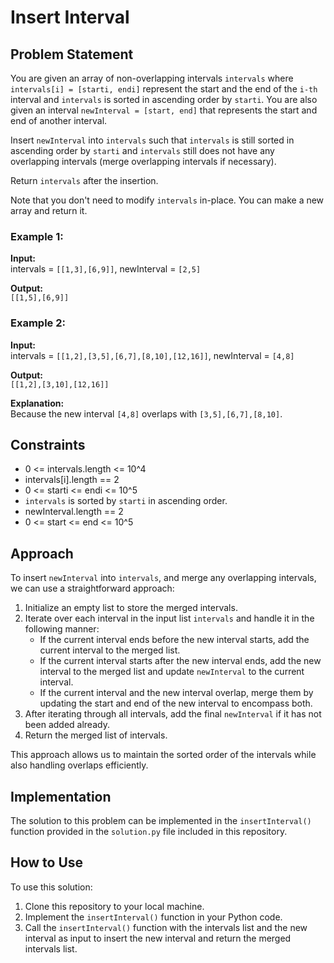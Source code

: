 # Insert Interval

## Problem Statement

You are given an array of non-overlapping intervals `intervals` where `intervals[i] = [starti, endi]` represent the start and the end of the `i-th` interval and `intervals` is sorted in ascending order by `starti`. You are also given an interval `newInterval = [start, end]` that represents the start and end of another interval.

Insert `newInterval` into `intervals` such that `intervals` is still sorted in ascending order by `starti` and `intervals` still does not have any overlapping intervals (merge overlapping intervals if necessary).

Return `intervals` after the insertion.

Note that you don't need to modify `intervals` in-place. You can make a new array and return it.

### Example 1:

**Input:**  
intervals = `[[1,3],[6,9]]`, newInterval = `[2,5]`

**Output:**  
`[[1,5],[6,9]]`

### Example 2:

**Input:**  
intervals = `[[1,2],[3,5],[6,7],[8,10],[12,16]]`, newInterval = `[4,8]`

**Output:**  
`[[1,2],[3,10],[12,16]]`

**Explanation:**  
Because the new interval `[4,8]` overlaps with `[3,5],[6,7],[8,10]`.

## Constraints

- 0 <= intervals.length <= 10^4
- intervals[i].length == 2
- 0 <= starti <= endi <= 10^5
- `intervals` is sorted by `starti` in ascending order.
- newInterval.length == 2
- 0 <= start <= end <= 10^5

## Approach

To insert `newInterval` into `intervals`, and merge any overlapping intervals, we can use a straightforward approach:

1. Initialize an empty list to store the merged intervals.
2. Iterate over each interval in the input list `intervals` and handle it in the following manner:
    - If the current interval ends before the new interval starts, add the current interval to the merged list.
    - If the current interval starts after the new interval ends, add the new interval to the merged list and update `newInterval` to the current interval.
    - If the current interval and the new interval overlap, merge them by updating the start and end of the new interval to encompass both.
3. After iterating through all intervals, add the final `newInterval` if it has not been added already.
4. Return the merged list of intervals.

This approach allows us to maintain the sorted order of the intervals while also handling overlaps efficiently.

## Implementation

The solution to this problem can be implemented in the `insertInterval()` function provided in the `solution.py` file included in this repository.

## How to Use

To use this solution:

1. Clone this repository to your local machine.
2. Implement the `insertInterval()` function in your Python code.
3. Call the `insertInterval()` function with the intervals list and the new interval as input to insert the new interval and return the merged intervals list.


